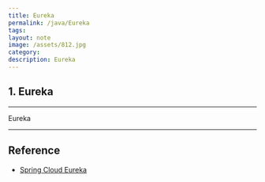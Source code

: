 ```yaml
---
title: Eureka
permalink: /java/Eureka
tags: 
layout: note
image: /assets/812.jpg
category: 
description: Eureka
---
```


## 1. Eureka

---


Eureka






---

## Reference

- [Spring Cloud Eureka](https://sjparkk-dev1og.tistory.com/153) 

